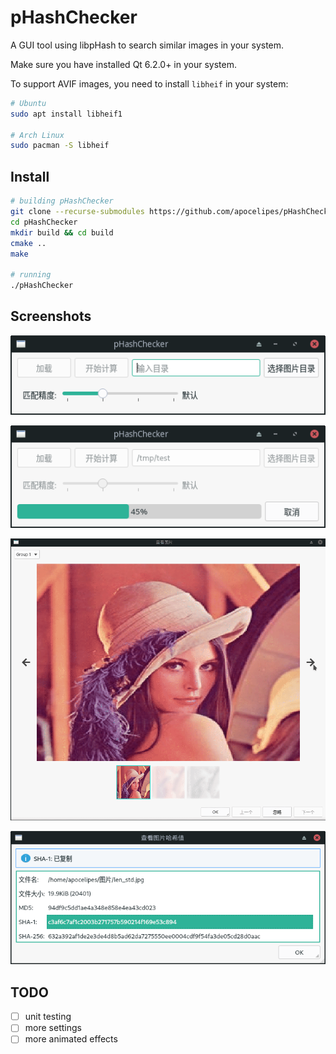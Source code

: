 # pHashChecker

A GUI tool using libpHash to search similar images in your system.

Make sure you have installed Qt 6.2.0+ in your system.

To support AVIF images, you need to install `libheif` in your system:

```bash
# Ubuntu
sudo apt install libheif1

# Arch Linux
sudo pacman -S libheif
```

## Install

```bash
# building pHashChecker
git clone --recurse-submodules https://github.com/apocelipes/pHashChecker
cd pHashChecker
mkdir build && cd build
cmake ..
make

# running
./pHashChecker
```

## Screenshots

![mainLayout](screenshots/main_layout.png)

![progressing](screenshots/progressing.png)

![imageViewer](screenshots/image_viewer.gif)

![imageViewer](screenshots/hash_dialog.png)

## TODO

- [ ] unit testing
- [ ] more settings
- [ ] more animated effects

